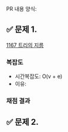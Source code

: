 <!--참고: <!로 시작하는 부분 어차피 주석처리 되기 때문에 삭제할 필요 x-->
PR 내용 양식:
## ✅ 문제 1.

[1167 트리의 지름](https://www.acmicpc.net/problem/~~~)
<!-- 문제 제목이랑 링크를 달아주세요 -->

### 복잡도

* 시간복잡도: O(v + e)
* 이유:

### 채점 결과

<!-- 문제 푼 결과 캡처 -->

## ✅ 문제 2.